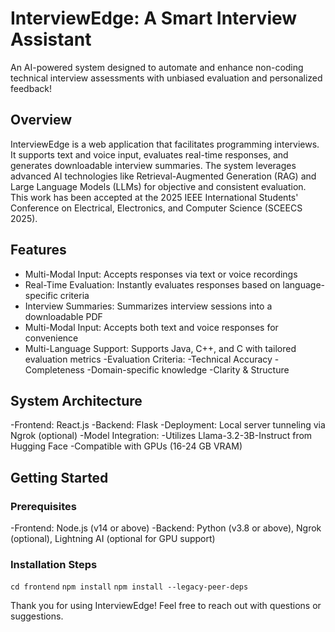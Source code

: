 # InterviewEdge: A Smart Interview Assistant
An AI-powered system designed to automate and enhance non-coding technical interview assessments with unbiased evaluation and personalized feedback!

## Overview
InterviewEdge is a web application that facilitates programming interviews. It supports text and voice input, evaluates real-time responses, and generates downloadable interview summaries. The system leverages advanced AI technologies like Retrieval-Augmented Generation (RAG) and Large Language Models (LLMs) for objective and consistent evaluation.
This work has been accepted at the 2025 IEEE International Students' Conference on Electrical, Electronics, and Computer Science (SCEECS 2025).


## Features
- Multi-Modal Input: Accepts responses via text or voice recordings
- Real-Time Evaluation: Instantly evaluates responses based on language-specific criteria
- Interview Summaries: Summarizes interview sessions into a downloadable PDF
- Multi-Modal Input: Accepts both text and voice responses for convenience
- Multi-Language Support: Supports Java, C++, and C with tailored evaluation metrics
-Evaluation Criteria:
  -Technical Accuracy
  -Completeness
  -Domain-specific knowledge
  -Clarity & Structure


## System Architecture
-Frontend: React.js
-Backend: Flask
-Deployment: Local server tunneling via Ngrok (optional)
-Model Integration:
  -Utilizes Llama-3.2-3B-Instruct from Hugging Face
  -Compatible with GPUs (16-24 GB VRAM)

  
## Getting Started
### Prerequisites
-Frontend: Node.js (v14 or above)
-Backend: Python (v3.8 or above), Ngrok (optional), Lightning AI (optional for GPU support)

### Installation Steps
`cd frontend`
`npm install`
`npm install --legacy-peer-deps`


Thank you for using InterviewEdge! Feel free to reach out with questions or suggestions.
